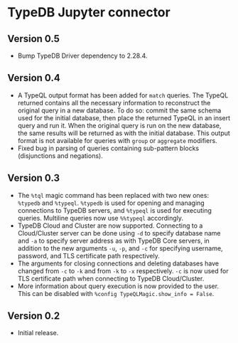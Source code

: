 # TypeDB Jupyter connector

## Version 0.5
- Bump TypeDB Driver dependency to 2.28.4. 

## Version 0.4
- A TypeQL output format has been added for `match` queries. The TypeQL returned contains all the necessary information
to reconstruct the original query in a new database. To do so: commit the same schema used for the initial database,
then place the returned TypeQL in an insert query and run it. When the original query is run on the new database, the
same results will be returned as with the initial database. This output format is not available for queries with `group`
or `aggregate` modifiers. 
- Fixed bug in parsing of queries containing sub-pattern blocks (disjunctions and negations).

## Version 0.3

- The `%tql` magic command has been replaced with two new ones: `%typedb` and `%typeql`. `%typedb` is used for opening 
and managing connections to TypeDB servers, and `%typeql` is used for executing queries. Multiline queries now use
`%%typeql` accordingly.
- TypeDB Cloud and Cluster are now supported. Connecting to a Cloud/Cluster server can be done using `-d` to specify
database name and `-a` to specify server address as with TypeDB Core servers, in addition to the new arguments `-u`,
`-p`, and `-c` for specifying username, password, and TLS certificate path respectively.
- The arguments for closing connections and deleting databases have changed from `-c` to `-k` and from `-k` to `-x`
respectively. `-c` is now used for TLS certificate path when connecting to TypeDB Cloud/Cluster.
- More information about query execution is now provided to the user. This can be disabled with
`%config TypeQLMagic.show_info = False`.

## Version 0.2

- Initial release.